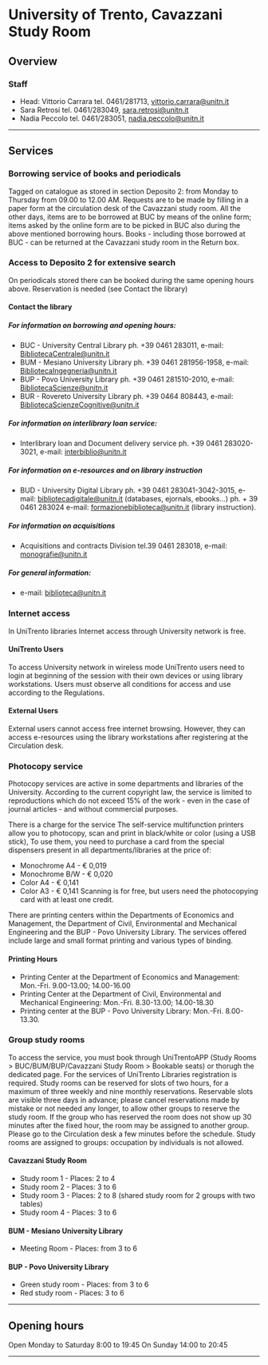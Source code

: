 # University of Trento, Cavazzani Study Room

## Overview

### Staff
- Head: Vittorio Carrara tel. 0461/281713, vittorio.carrara@unitn.it
- Sara Retrosi tel. 0461/283049, sara.retrosi@unitn.it
- Nadia Peccolo tel. 0461/283051, nadia.peccolo@unitn.it

---

## Services

### Borrowing service of books and periodicals

Tagged on catalogue as stored in section Deposito 2: from Monday to Thursday from 09.00 to 12.00 AM. Requests are to be made by filling in a paper form at the circulation desk of the Cavazzani study room.
All the other days, items are to be borrowed at BUC by means of the online form; items asked by the online form are to be picked in BUC also during the above mentioned borrowing hours. 
Books - including those borrowed at BUC - can be returned at the Cavazzani study room in the Return box.

### Access to Deposito 2 for extensive search

On periodicals stored there can be booked during the same opening hours above. Reservation is needed (see Contact the library)

#### Contact the library
##### For information on borrowing and opening hours:
- BUC - University Central Library ph. +39 0461 283011, e-mail: BibliotecaCentrale@unitn.it
- BUM - Mesiano University Library ph. +39 0461 281956-1958, e-mail: BibliotecaIngegneria@unitn.it
- BUP - Povo University Library ph. +39 0461 281510-2010, e-mail: BibliotecaScienze@unitn.it
- BUR - Rovereto University Library ph. +39 0464 808443, e-mail: BibliotecaScienzeCognitive@unitn.it

##### For information on interlibrary loan service:
- Interlibrary loan and Document delivery service ph. +39 0461 283020-3021, e-mail: interbiblio@unitn.it

##### For information on e-resources and on library instruction
- BUD - University Digital Library ph. +39 0461 283041-3042-3015, e-mail: bibliotecadigitale@unitn.it (databases, ejornals, ebooks...) ph. + 39 0461 283024 e-mail: formazionebiblioteca@unitn.it (library instruction).

##### For information on acquisitions
- Acquisitions and contracts Division tel.39 0461 283018, e-mail: monografie@unitn.it

##### For general information:
- e-mail: biblioteca@unitn.it

### Internet access

In UniTrento libraries Internet access through University network is free.

#### UniTrento Users
To access University network in wireless mode UniTrento users need to login at beginning of the session with their own devices or using library workstations.
Users must observe all conditions for access and use according to the Regulations.

#### External Users
External users cannot access free internet browsing. However, they can access e-resources using the library workstations after registering at the Circulation desk.

### Photocopy service
Photocopy services are active in some departments and libraries of the University. According to the current copyright law, the service is limited to reproductions which do not exceed 15% of the work - even in the case of journal articles - and without commercial purposes.

There is a charge for the service The self-service multifunction printers allow you to photocopy, scan and print in black/white or color (using a USB stick),
To use them, you need to purchase a card from the special dispensers present in all departments/libraries at the price of:
- Monochrome A4 - € 0,019
- Monochrome B/W - € 0,020
- Color A4 - € 0,141
- Color A3 - € 0,141
Scanning is for free, but users need the photocopying card with at least one credit.

There are printing centers within the Departments of Economics and Management, the Department of Civil, Environmental and Mechanical Engineering and the BUP - Povo University Library. 
The services offered include large and small format printing and various types of binding.

#### Printing Hours
- Printing Center at the Department of Economics and Management: Mon.-Fri. 9.00-13.00; 14.00-16.00
- Printing Center at the Department of Civil, Environmental and Mechanical Engineering: Mon.-Fri. 8.30-13.00; 14.00-18.30
- Printing center at the BUP - Povo University Library: Mon.-Fri. 8.00-13.30.

### Group study rooms
To access the service, you must book through UniTrentoAPP (Study Rooms > BUC/BUM/BUP/Cavazzani Study Room > Bookable seats) or thorugh the dedicated page. For the services of UniTrento Libraries registration is required.
Study rooms can be reserved for slots of two hours, for a maximum of three weekly and nine monthly reservations. Reservable slots are visible three days in advance; please cancel reservations made by mistake or not needed any longer, to allow other groups to reserve the study room.
If the group who has reserved the room does not show up 30 minutes after the fixed hour, the room may be assigned to another group. Please go to the Circulation desk a few minutes before the schedule.
Study rooms are assigned to groups: occupation by individuals is not allowed.

#### Cavazzani Study Room 
- Study room 1 - Places: 2 to 4    
- Study room 2 - Places: 3 to 6
- Study room 3 - Places: 2 to 8 (shared study room for 2 groups with two tables)
- Study room 4 - Places: 3 to 6

#### BUM - Mesiano University Library 
- Meeting Room - Places: from 3 to 6

#### BUP - Povo University Library
- Green study room - Places: from 3 to 6
- Red study room - Places: 3 to 6

---

## Opening hours

Open Monday to Saturday 8:00 to 19:45
On Sunday 14:00 to 20:45

---